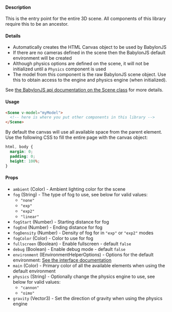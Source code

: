 #### Description

This is the entry point for the entire 3D scene. All components of this library require this to be an ancestor.

#### Details

 - Automatically creates the HTML Canvas object to be used by BabylonJS
 - If there are no cameras defined in the scene then the BabylonJS default environment will be created
 - Although physics options are defined on the scene, it will not be initialized until a `Physics` component is used
 - The model from this component is the raw BabylonJS scene object. Use this to obtain access to the engine and physics engine (when initialized).

See [the BabylonJS api documentation on the Scene class](http://doc.babylonjs.com/api.html?scene) for more details.

#### Usage

```html
<Scene v-model="myModel">
  <!-- here is where you put other components in this library -->
</Scene>
```

By default the canvas will use all available space from the parent element. Use the following CSS to fill the entire page with the canvas object:

```css
html, body {
  margin: 0;
  padding: 0;
  height: 100%;
}
```

#### Props

 - `ambient` (Color) - Ambient lighting color for the scene
 - `fog` (String) - The type of fog to use, see below for valid values:
    - `"none"`
    - `"exp"`
    - `"exp2"`
    - `"linear"`
 - `fogStart` (Number) - Starting distance for fog
 - `fogEnd` (Number) - Ending distance for fog
 - `fogDensity` (Number) - Density of fog for in `"exp"` or `"exp2"` modes
 - `fogColor` (Color) - Color to use for fog
 - `fullscreen` (Boolean) - Enable fullscreen - default `false`
 - `debug` (Boolean) - Enable debug mode - default `false`
 - `environment` (IEnvironmentHelperOptions) - Options for the default environment: [See the interface documentation](http://doc.babylonjs.com/classes/interfaces/babylon.ienvironmenthelperoptions)
 - `main` (Color) - Primary color of all the available elements when using the default environment
 - `physics` (String) - Optionally change the physics engine to use, see below for valid values:
    - `"cannon"`
    - `"oimo"`
 - `gravity` (Vector3) - Set the direction of gravity when using the physics engine
